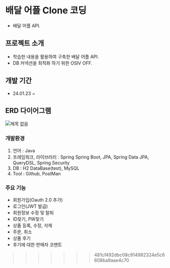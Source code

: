 # 배달 어플 Clone 코딩

- 배달 어플 API.

## 프로젝트 소개

- 학습한 내용을 활용하여 구축한 배달 어플 API.
- DB 커넥션을 최적화 하기 위한 OSIV OFF.

## 개발 기간

- 24.01.23 ~

## ERD 다이어그램

![제목 없음](https://github.com/MoonByungHoon/clone/assets/106061341/f140897a-0926-409e-ba2d-419ac6d3aed9)

### 개발환경

1. 언어 : Java
2. 프레임워크, 라이브러리 : Spring Spring Boot, JPA, Spring Data JPA, QueryDSL, Spring Security
3. DB : H2 DataBase(test), MySQL
4. Tool : Github, PostMan

### 주요 기능

- 회원가입(Oauth 2.0 추가)
- 로그인(JWT 발급)
- 회원정보 수정 및 탈퇴
- ID찾기, PW찾기
- 상품 등록, 수정, 삭제
- 주문, 취소
- 상품 후기
- 후기에 대한 판매자 코맨트
>>>>>>> 481cf492dbc08c914982324e5c6608ba9aae4c70
